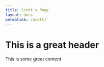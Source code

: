 ```yaml
---
title: Scott's Page
layout: docs
permalink: /scott/
---
```


# This is a great header

This is some great content
